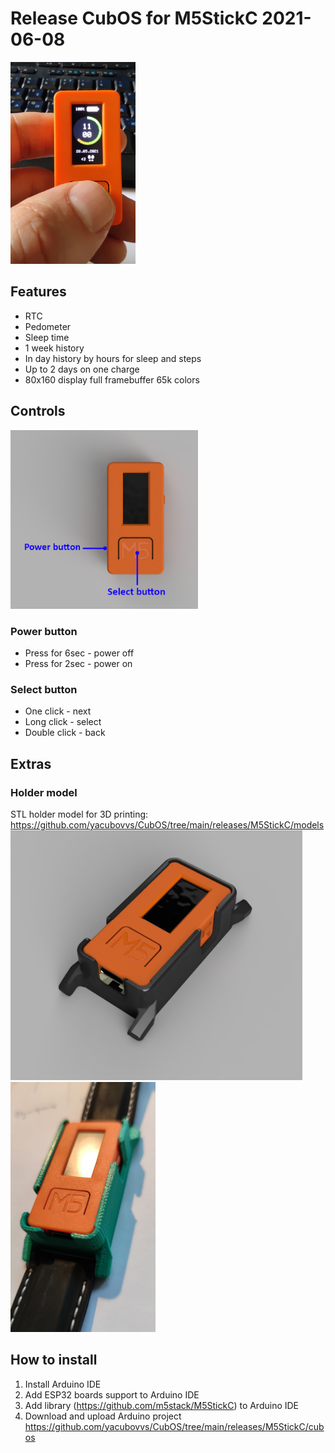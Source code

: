 # Release CubOS for M5StickC 2021-06-08

<img alt="CubOS onM5StickC view" src="images\view.png" width="200">

## Features
* RTC
* Pedometer
* Sleep time
* 1 week history
* In day history by hours for sleep and steps
* Up to 2 days on one charge
* 80x160 display full framebuffer 65k colors


## Controls
<img alt="CubOS onM5StickC view" src="images\buttons.PNG" width="300">

### Power button
* Press for 6sec - power off
* Press for 2sec - power on

### Select button
* One click - next
* Long click - select
* Double click - back

## Extras
### Holder model
STL holder model for 3D printing: https://github.com/yacubovvs/CubOS/tree/main/releases/M5StickC/models
<img alt="CubOS onM5StickC view" src="images\m5stickc_with_holder.png" height="400">
<img alt="CubOS onM5StickC view" src="images\m5Watch.png" height="400">

## How to install
1. Install Arduino IDE
2. Add ESP32 boards support to Arduino IDE
3. Add library (https://github.com/m5stack/M5StickC) to Arduino IDE
4. Download and upload Arduino project https://github.com/yacubovvs/CubOS/tree/main/releases/M5StickC/cubos
